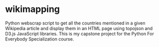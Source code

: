 # wikimapping
Python webscrap script to get all the countries mentioned in a given Wikipedia article and display them in an HTML page using topojson and D3.js JavaScript libraries.
This is my capstone project for the Python For Everybody Specialization course.
